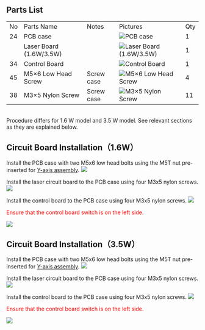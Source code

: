 ## Parts List
<table class="packing-list">
<tbody>
<tr>
<td>No</td>
<td>Parts Name</td>
<td>Notes</td>
<td class="packing-img">Pictures</td>
<td>Qty</td>
</tr>
<tr>
<td>24</td>
<td>PCB case</td>
<td></td>
<td><img src="./images/06/kp6-1.jpg" alt="PCB case"></td>
<td>1</td>
</tr>
<tr>
<td></td>
<td>Laser Board (1.6W/3.5W)</td>
<td></td>
<td><img src="./images/06/kp6-2.jpg" alt="Laser Board (1.6W/3.5W)"></td>
<td>1</td>
</tr>
<tr>
<td>34</td>
<td>Control Board</td>
<td></td>
<td><img src="./images/06/kp6-3.jpg" alt="Control Board"></td>
<td>1</td>
</tr>
<tr>
<td>45</td>
<td>M5×6 Low Head Screw</td>
<td>Screw case</td>
<td><img src="./images/06/kp6-4.jpg" alt="M5×6 Low Head Screw"></td>
<td>4</td>
</tr>
<tr>
<td>38</td>
<td>M3×5 Nylon Screw</td>
<td>Screw case</td>
<td><img src="./images/06/kp6-5.jpg" alt="M3×5 Nylon Screw"></td>
<td>11</td>
</tr>
</tbody>
</table>

<br>
Procedure differs for 1.6 W model and 3.5 W model. See relevant sections as they are explained below.

## Circuit Board Installation（1.6W）
Install the PCB case with two M5x6 low head bolts using the M5T nut pre-inserted for <a href="http://manual/fabool-laser-mini-plus-y-axis-assembly">Y-axis assembly</a>.
<img src="./images/06/mini-1000mm_06_01.jpg">

Install the laser circuit board to the PCB case using four M3x5 nylon screws.
<img src="./images/06/mini-1000mm_06_02.jpg">

Install the control board to the PCB case using four M3x5 nylon screws.
<img src="./images/06/mini-1000mm_06_03.jpg">

<font color="Red">Ensure that the control board switch is on the left side.</font>

<img src="./images/06/mini-1000mm_06_03_01.jpg">

## Circuit Board Installation（3.5W）
Install the PCB case with two M5x6 low head bolts using the M5T nut pre-inserted for <a href="http://manual/fabool-laser-mini-plus-y-axis-assembly">Y-axis assembly</a>.
<img src="./images/06/mini-1000mm_06_01.jpg">

Install the laser circuit board to the PCB case using four M3x5 nylon screws.
<img src="./images/06/mini-1000mm_06_04.jpg">

Install the control board to the PCB case using four M3x5 nylon screws.
<img src="./images/06/mini-1000mm_06_05.jpg">

<font color="Red">Ensure that the control board switch is on the left side.</font>

<img src="./images/06/mini-1000mm_06_05_01.jpg">
